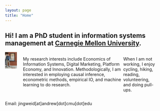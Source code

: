 ```yaml
---
layout: page
title: "Home"
---
```


## Hi! I am a PhD student in information systems management at [Carnegie Mellon University](https://www.cmu.edu/).

<div style="display: flex; flex-direction: row;">
  <div style="margin-right: 20px;">
    <img src="/assets/JingweiDaiPhoto2.jpg" width="200px" alt="Jingwei Dai's Photo">
  </div>
  
  My research interests include Economics of Information Systems, Digital Marketing, Platform Economy, and Innovation. Methodologically, I am interested in employing causal inference, econometric methods, empirical IO, and machine learning to do research.

  When I am not working, I enjoy cycling, hiking, reading, volunteering, and doing pull-ups.
</div>

Email: jingweid[at]andrew[dot]cmu[dot]edu
